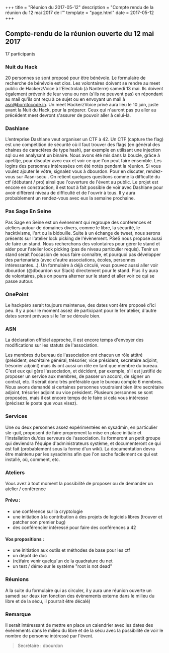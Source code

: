 +++
title = "Réunion du 2017-05-12"
description = "Compte rendu de la réunion du 12 mai 2017 de l'"
template = "page.html"
date = 2017-05-12
+++

## Compte-rendu de la réunion ouverte du 12 mai 2017

17 participants


### Nuit du Hack

20 personnes se sont proposé pour être bénévole. Le formulaire de recherche de bénévole est clos. Les volontaires doivent se rendre au meet public de HackerzVoice à l'Electrolab (à Nanterre) samedi 13 mai. Ils doivent également prévenir de leur venu ou non (s'ils ne peuvent pas) en répondant au mail qu'ils ont reçu à ce sujet ou en envoyant un mail à asn@borntocode.in. Un meet HackerzVoice privé aura lieu le 10 juin, juste avant la Nuit du Hack, pour la préparer. Ceux qui n'auront pas pu aller au précédent meet devront s'assurer de pouvoir aller à celui-là.


### Dashlane

L’entreprise Dashlane veut organiser un CTF à 42. Un CTF (capture the flag) est une compétition de sécurité où il faut trouver des flags (en général des chaines de caractères de type hash), par exemple en utilisant une injection sql ou en analysant un binaire. Nous avons été mis dans la boucle, grâce à apetitje, pour discuter avec eux et voir ce que l'on peut faire ensemble. Les logins des personnes intéressées ont été notés pendant la réunion. Si vous voulez ajouter le vôtre, signalez vous à dbourdon. Pour en discuter, rendez-vous sur #asn-secu . On retient quelques questions comme la difficulté du ctf (débutant / pro) ainsi que l'ouverture de l'évent au public. Le projet est encore en construction, il est tout à fait possible de voir avec Dashlane pour avoir différent niveau de difficulté et de l'ouvrir à tous. Il y aura probablement un rendez-vous avec eux la semaine prochaine.


### Pas Sage En Seine

Pas Sage en Seine est un évènement qui regroupe des conférences et ateliers autour de domaines divers, comme le libre, la sécurité, le hacktivisme, l'art ou la bidouille. Suite à un échange de tweet, nous serons présents sur l'atelier lock picking de l'évènement. PSeS nous propose aussi de faire un stand. Nous recherchons des volontaires pour gérer le stand et aider pour l'atelier lock picking (pas de niveau particulier requis). Tenir un stand serait l'occasion de nous faire connaître, et pourquoi pas développer des partenariats (avec d'autre associations, écoles, personnes intéressantes…). Un formulaire à déjà circulé, vous pouvez aussi aller voir dbourdon (@dbourdon sur Slack) directement pour le stand. Plus il y aura de volontaires, plus on pourra alterner sur le stand et aller voir ce qui se passe autour.


### OnePoint

Le hackpéro serait toujours maintenue, des dates vont être proposé d'ici peu. Il y a pour le moment assez de participant pour le 1er atelier, d'autre dates seront prévues si le 1er se déroule bien.

### ASN

La déclaration officiel approche, il est encore temps d'envoyer des modifications sur les statuts de l'association.

Les membres du bureau de l'association ont chacun un rôle attitré (président, secrétaire général, trésorier, vice président, secrétaire adjoint, trésorier adjoint) mais ils ont aussi un rôle en tant que membre du bureau. C'est eux qui gère l'association, et décident, par exemple, s'il est justifié de proposer un service aux membres, de passer un accord, de signer un contrat, etc.
Il serait donc très préférable que le bureau compte 6 membres. Nous avons demandé si certaines personnes voudraient bien être secrétaire adjoint, trésorier adjoint ou vice président. Plusieurs personnes se sont proposées, mais il est encore temps de le faire si cela vous intéresse (précisez le poste que vous visez).


### Services

Une ou deux personnes assez expérimentées en sysadmin, en particulier sle-guil, proposent de faire proprement la mise en place initiale et l'installation du/des serveurs de l'association. Ils formeront un petit groupe qui deviendra l'équipe d'administrateurs système, et documenteront ce qui est fait (probablement sous la forme d'un wiki). La documentation devra être maintenu par les sysadmins afin que l'on sache facilement ce qui est installé, où, comment, etc.


### Ateliers

Vous avez à tout moment la possibilité de proposer ou de demander un atelier / conférence


#### Prévu : 

- une conférence sur la cryptologie
- une initiation à la contribution à des projets de logiciels libres (trouver et patcher son premier bug)
- des conférencier intéressé pour faire des conférences a 42


#### Vos propositions :

- une initiation aux outils et méthodes de base pour les ctf
- un dépôt de doc
- (re)faire venir quelqu'un de la quadrature du net
- un test / démo sur le système "root is not dead"


### Réunions

A la suite du formulaire qui as circuler, il y aura une réunion ouverte un samedi sur deux (en fonction des évènements externe dans le milieu du libre et de la sécu, il pourrait être décalé)


### Remarque

Il serait intéressant de mettre en place un calendrier avec les dates des évènements dans le milieu du libre et de la sécu avec la possibilité de voir le nombre de personne intéressé par l'évent.

> Secrétaire : dbourdon
